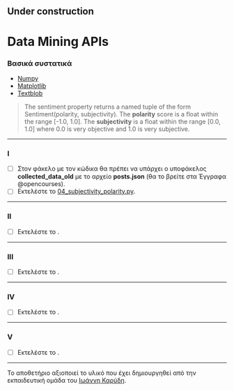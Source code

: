 ## Under construction

# Data Mining APIs

### Βασικά συστατικά
* [Numpy](https://numpy.org/)
* [Matplotlib](https://matplotlib.org/)
* [Textblob](https://textblob.readthedocs.io/en/dev/)
> The sentiment property returns a named tuple of the form Sentiment(polarity, subjectivity).
> The **polarity** score is a float within the range [-1.0, 1.0]. 
> The **subjectivity** is a float within the range [0.0, 1.0] where 0.0 is very objective and 1.0 is very subjective.

---

### I
- [ ] Στον φάκελο με τον κώδικα θα πρέπει να υπάρχει ο υποφάκελος **collected_data_old** με το αρχείο **posts.json** (θα το βρείτε στα Έγγραφα @opencourses).
- [ ] Εκτελέστε το [04_subjectivity_polarity.py](/source_code/04_subjectivity_polarity.py).

---

### II
- [ ] Εκτελέστε το []().

---

### III
- [ ] Εκτελέστε το []().

---

### IV
- [ ] Εκτελέστε το []().
---

### V
- [ ] Εκτελέστε το []().

---

Το αποθετήριο αξιοποιεί το υλικό που έχει δημιουργηθεί από την εκπαιδευτική ομάδα του [Ιωάννη Καρύδη](https://github.com/ioanniskarydis).
